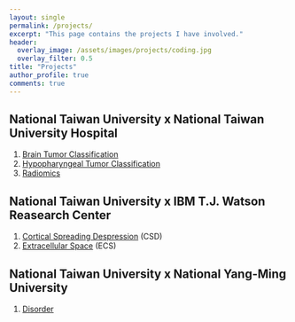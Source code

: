 ```yaml
---
layout: single
permalink: /projects/
excerpt: "This page contains the projects I have involved."
header:
  overlay_image: /assets/images/projects/coding.jpg
  overlay_filter: 0.5
title: "Projects"
author_profile: true
comments: true
---
```


## National Taiwan University x National Taiwan University Hospital

   1. [Brain Tumor Classification](NTUH/Brain_Tumor.html)<br>
   2. [Hypopharyngeal Tumor Classification](NTUH/Hypopharyngeal.html)<br>
   3. [Radiomics](NTUH/Radiomics.html)<br>

## National Taiwan University x IBM T.J. Watson Reasearch Center

   1. [Cortical Spreading Despression](IBM/CSD.html) (CSD)<br>
   2. [Extracellular Space](IBM/ECS.html) (ECS)<br>

## National Taiwan University x National Yang-Ming University

   1. [Disorder](NYMU/disorder.html)<br>


